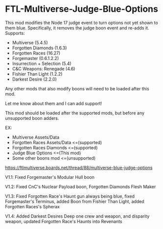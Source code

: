 # FTL-Multiverse-Judge-Blue-Options
This mod modifies the Node 17 judge event to turn options not yet shown to them blue.
Specifically, it removes the judge boon event and re-adds it.
Supports:
* Multiverse (5.4.5)
* Forgotten Diamonds (1.6.3)
* Forgotten Races (16.27)
* Forgemaster (0.6.1.2.2)
* Insurrection + Selection (5.4)
* C&C Weapons: Renegade (4.6)
* Fishier Than Light (1.2.2)
* Darkest Desire (2.2.0)

Any other mods that also modify boons will need to be loaded after this mod.

Let me know about them and I can add support!

This mod should be loaded after the supported mods, but before any unsupported boon adders.

EX:
* Multiverse Assets/Data
* Forgotten Races Assets/Data <=(supported)
* Forgotten Races Diamonds <=(supported)
* Judge Blue Options <=(This mod)
* Some other boons mod <=(unsupported)


https://ftlmultiverse.boards.net/thread/88/multiverse-blue-judge-options

V1.1: Fixed Forgemaster's Modular Hull boon

V1.2: Fixed CnC's Nuclear Payload boon, Forgotten Diamonds Flesh Maker

V1.3: Fixed Forgotten Race's Haunt gun always being blue, fixed Forgemaster's Terminus, added Boon from Fishier Than Light, added Forgotten Races's Spherax

V1.4: Added Darkest Desires Deep one crew and weapon, and disparity weapon, updated Forgotten Race's Haunts into Revenants
